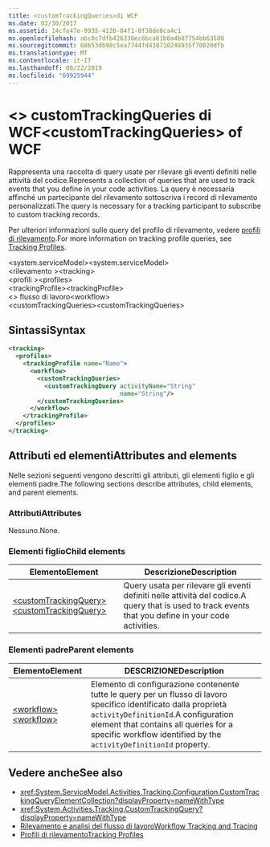 ```yaml
---
title: <customTrackingQueries>di WCF
ms.date: 03/30/2017
ms.assetid: 14cfe47e-9935-4120-84f1-8f38de8ca4c1
ms.openlocfilehash: abc0c7dfb426338ec6bca61b0a4b87754bb63588
ms.sourcegitcommit: 68653db98c5ea7744fd438710248935f70020dfb
ms.translationtype: MT
ms.contentlocale: it-IT
ms.lasthandoff: 08/22/2019
ms.locfileid: "69925944"
---
```

# <a name="customtrackingqueries-of-wcf"></a><span data-ttu-id="dd97d-102">\<> customTrackingQueries di WCF</span><span class="sxs-lookup"><span data-stu-id="dd97d-102">\<customTrackingQueries> of WCF</span></span>

<span data-ttu-id="dd97d-103">Rappresenta una raccolta di query usate per rilevare gli eventi definiti nelle attività del codice.</span><span class="sxs-lookup"><span data-stu-id="dd97d-103">Represents a collection of queries that are used to track events that you define in your code activities.</span></span> <span data-ttu-id="dd97d-104">La query è necessaria affinché un partecipante del rilevamento sottoscriva i record di rilevamento personalizzati.</span><span class="sxs-lookup"><span data-stu-id="dd97d-104">The query is necessary for a tracking participant to subscribe to custom tracking records.</span></span>  
  
 <span data-ttu-id="dd97d-105">Per ulteriori informazioni sulle query del profilo di rilevamento, vedere [profili di rilevamento](../../../windows-workflow-foundation/tracking-profiles.md).</span><span class="sxs-lookup"><span data-stu-id="dd97d-105">For more information on tracking profile queries, see [Tracking Profiles](../../../windows-workflow-foundation/tracking-profiles.md).</span></span>
  
<span data-ttu-id="dd97d-106">\<system.serviceModel></span><span class="sxs-lookup"><span data-stu-id="dd97d-106">\<system.serviceModel></span></span>  
<span data-ttu-id="dd97d-107">\<rilevamento ></span><span class="sxs-lookup"><span data-stu-id="dd97d-107">\<tracking></span></span>  
<span data-ttu-id="dd97d-108">\<profili ></span><span class="sxs-lookup"><span data-stu-id="dd97d-108">\<profiles></span></span>  
<span data-ttu-id="dd97d-109">\<trackingProfile></span><span class="sxs-lookup"><span data-stu-id="dd97d-109">\<trackingProfile></span></span>  
<span data-ttu-id="dd97d-110">\<> flusso di lavoro</span><span class="sxs-lookup"><span data-stu-id="dd97d-110">\<workflow></span></span>  
<span data-ttu-id="dd97d-111">\<customTrackingQueries></span><span class="sxs-lookup"><span data-stu-id="dd97d-111">\<customTrackingQueries></span></span>  
  
## <a name="syntax"></a><span data-ttu-id="dd97d-112">Sintassi</span><span class="sxs-lookup"><span data-stu-id="dd97d-112">Syntax</span></span>  
  
```xml  
<tracking>
  <profiles>
    <trackingProfile name="Name">
      <workflow>
        <customTrackingQueries>
          <customTrackingQuery activityName="String"
                               name="String"/>
        </customTrackingQueries>
      </workflow>
    </trackingProfile>
  </profiles>
</tracking>
```  
  
## <a name="attributes-and-elements"></a><span data-ttu-id="dd97d-113">Attributi ed elementi</span><span class="sxs-lookup"><span data-stu-id="dd97d-113">Attributes and elements</span></span>

<span data-ttu-id="dd97d-114">Nelle sezioni seguenti vengono descritti gli attributi, gli elementi figlio e gli elementi padre.</span><span class="sxs-lookup"><span data-stu-id="dd97d-114">The following sections describe attributes, child elements, and parent elements.</span></span>  
  
### <a name="attributes"></a><span data-ttu-id="dd97d-115">Attributi</span><span class="sxs-lookup"><span data-stu-id="dd97d-115">Attributes</span></span>

<span data-ttu-id="dd97d-116">Nessuno.</span><span class="sxs-lookup"><span data-stu-id="dd97d-116">None.</span></span>
  
### <a name="child-elements"></a><span data-ttu-id="dd97d-117">Elementi figlio</span><span class="sxs-lookup"><span data-stu-id="dd97d-117">Child elements</span></span>
  
|<span data-ttu-id="dd97d-118">Elemento</span><span class="sxs-lookup"><span data-stu-id="dd97d-118">Element</span></span>|<span data-ttu-id="dd97d-119">Descrizione</span><span class="sxs-lookup"><span data-stu-id="dd97d-119">Description</span></span>|  
|-------------|-----------------|  
|[<span data-ttu-id="dd97d-120">\<customTrackingQuery></span><span class="sxs-lookup"><span data-stu-id="dd97d-120">\<customTrackingQuery></span></span>](customtrackingquery-of-wcf.md)|<span data-ttu-id="dd97d-121">Query usata per rilevare gli eventi definiti nelle attività del codice.</span><span class="sxs-lookup"><span data-stu-id="dd97d-121">A query that is used to track events that you define in your code activities.</span></span>|  
  
### <a name="parent-elements"></a><span data-ttu-id="dd97d-122">Elementi padre</span><span class="sxs-lookup"><span data-stu-id="dd97d-122">Parent elements</span></span>  
  
|<span data-ttu-id="dd97d-123">Elemento</span><span class="sxs-lookup"><span data-stu-id="dd97d-123">Element</span></span>|<span data-ttu-id="dd97d-124">DESCRIZIONE</span><span class="sxs-lookup"><span data-stu-id="dd97d-124">Description</span></span>|  
|-------------|-----------------|  
|[<span data-ttu-id="dd97d-125">\<workflow></span><span class="sxs-lookup"><span data-stu-id="dd97d-125">\<workflow></span></span>](../windows-workflow-foundation/workflow.md)|<span data-ttu-id="dd97d-126">Elemento di configurazione contenente tutte le query per un flusso di lavoro specifico identificato dalla proprietà `activityDefinitionId`.</span><span class="sxs-lookup"><span data-stu-id="dd97d-126">A configuration element that contains all queries for a specific workflow identified by the `activityDefinitionId` property.</span></span>|  
  
## <a name="see-also"></a><span data-ttu-id="dd97d-127">Vedere anche</span><span class="sxs-lookup"><span data-stu-id="dd97d-127">See also</span></span>

- <xref:System.ServiceModel.Activities.Tracking.Configuration.CustomTrackingQueryElementCollection?displayProperty=nameWithType>
- <xref:System.Activities.Tracking.CustomTrackingQuery?displayProperty=nameWithType>
- [<span data-ttu-id="dd97d-128">Rilevamento e analisi del flusso di lavoro</span><span class="sxs-lookup"><span data-stu-id="dd97d-128">Workflow Tracking and Tracing</span></span>](../../../windows-workflow-foundation/workflow-tracking-and-tracing.md)
- [<span data-ttu-id="dd97d-129">Profili di rilevamento</span><span class="sxs-lookup"><span data-stu-id="dd97d-129">Tracking Profiles</span></span>](../../../windows-workflow-foundation/tracking-profiles.md)
